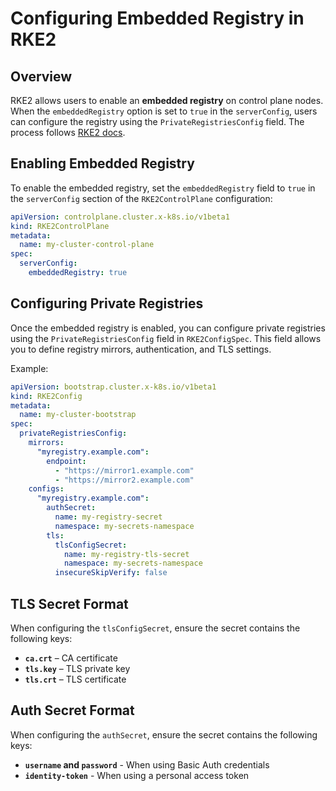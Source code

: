# Configuring Embedded Registry in RKE2

## Overview

RKE2 allows users to enable an **embedded registry** on control plane nodes. When the `embeddedRegistry` option is set to `true` in the `serverConfig`, users can configure the registry using the `PrivateRegistriesConfig` field.
The process follows [RKE2 docs](https://docs.rke2.io/install/registry_mirror).

## Enabling Embedded Registry

To enable the embedded registry, set the `embeddedRegistry` field to `true` in the `serverConfig` section of the `RKE2ControlPlane` configuration:

```yaml
apiVersion: controlplane.cluster.x-k8s.io/v1beta1
kind: RKE2ControlPlane
metadata:
  name: my-cluster-control-plane
spec:
  serverConfig:
    embeddedRegistry: true
```

## Configuring Private Registries

Once the embedded registry is enabled, you can configure private registries using the `PrivateRegistriesConfig` field in `RKE2ConfigSpec`. This field allows you to define registry mirrors, authentication, and TLS settings.

Example:

```yaml
apiVersion: bootstrap.cluster.x-k8s.io/v1beta1
kind: RKE2Config
metadata:
  name: my-cluster-bootstrap
spec:
  privateRegistriesConfig:
    mirrors:
      "myregistry.example.com":
        endpoint:
          - "https://mirror1.example.com"
          - "https://mirror2.example.com"
    configs:
      "myregistry.example.com":
        authSecret:
          name: my-registry-secret
          namespace: my-secrets-namespace
        tls:
          tlsConfigSecret:
            name: my-registry-tls-secret
            namespace: my-secrets-namespace
          insecureSkipVerify: false
```

## TLS Secret Format

When configuring the `tlsConfigSecret`, ensure the secret contains the following keys:

- **`ca.crt`** – CA certificate
- **`tls.key`** – TLS private key
- **`tls.crt`** – TLS certificate

## Auth Secret Format

When configuring the `authSecret`, ensure the secret contains the following keys:

- **`username` and `password`** - When using Basic Auth credentials
- **`identity-token`** - When using a personal access token
